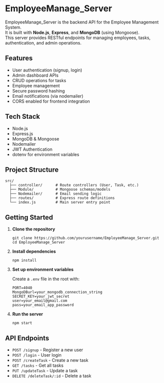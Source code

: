# EmployeeManage_Server


EmployeeManage_Server is the backend API for the Employee Management System.  
It is built with **Node.js**, **Express**, and **MongoDB** (using Mongoose).  
This server provides RESTful endpoints for managing employees, tasks, authentication, and admin operations.

## Features

- User authentication (signup, login)
- Admin dashboard APIs
- CRUD operations for tasks
- Employee management
- Secure password hashing
- Email notifications (via nodemailer)
- CORS enabled for frontend integration

## Tech Stack

- Node.js
- Express.js
- MongoDB & Mongoose
- Nodemailer
- JWT Authentication
- dotenv for environment variables

## Project Structure

```
src/
  ├── controller/      # Route controllers (User, Task, etc.)
  ├── Module/          # Mongoose schemas/models
  ├── Nodemailer/      # Email sending logic
  ├── routes/          # Express route definitions
  └── index.js         # Main server entry point
```

## Getting Started

1. **Clone the repository**
   ```
   git clone https://github.com/yourusername/EmployeeManage_Server.git
   cd EmployeeManage_Server
   ```

2. **Install dependencies**
   ```
   npm install
   ```

3. **Set up environment variables**

   Create a `.env` file in the root with:
   ```
   PORT=4040
   MongoDBurl=your_mongodb_connection_string
   SECRET_KEY=your_jwt_secret
   user=your_email@gmail.com
   pass=your_email_app_password
   ```

4. **Run the server**
   ```
   npm start
   ```

## API Endpoints

- `POST /signup` - Register a new user
- `POST /login` - User login
- `POST /createTask` - Create a new task
- `GET /tasks` - Get all tasks
- `PUT /updateTask` - Update a task
- `DELETE /deleteTask/:id` - Delete a task
